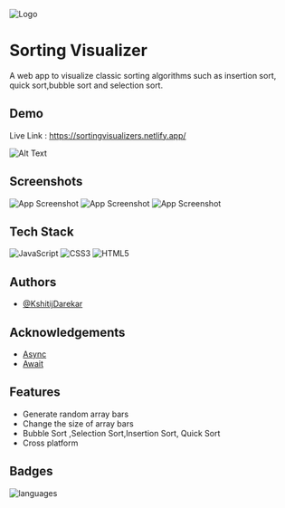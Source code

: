 
![Logo](https://res.cloudinary.com/horizonkd/image/upload/v1625755899/Sorting-Visualizer/android-chrome-192x192_ajq9qd.png)

    
# Sorting Visualizer

A web app to visualize classic sorting algorithms such as insertion sort, quick sort,bubble sort and selection sort.


## Demo

Live Link : https://sortingvisualizers.netlify.app/


![Alt Text](https://res.cloudinary.com/horizonkd/image/upload/v1625757981/Sorting-Visualizer/sorting-visualizer_kuwhwq.gif)
  
## Screenshots

![App Screenshot](https://res.cloudinary.com/horizonkd/image/upload/v1625752233/Sorting-Visualizer/Screenshot_2021-07-08_191952_wmdbyi.png)
![App Screenshot](https://res.cloudinary.com/horizonkd/image/upload/v1625752820/Sorting-Visualizer/Screenshot_2021-07-08_192850_htjlo7.png)
![App Screenshot](  https://res.cloudinary.com/horizonkd/image/upload/v1625752937/Sorting-Visualizer/Screenshot_2021-07-08_193154_s5prgj.png)


## Tech Stack


![JavaScript](https://img.shields.io/badge/-JavaScript-yellow)
![CSS3](https://img.shields.io/badge/-CSS3-blue)
![HTML5](https://img.shields.io/badge/-HTML5-red)
  
## Authors

- [@KshitijDarekar](https://github.com/KshitijDarekar)

  
## Acknowledgements

 - [Async](https://developer.mozilla.org/en-US/docs/Web/JavaScript/Reference/Statements/async_function)
 - [Await](https://developer.mozilla.org/en-US/docs/Web/JavaScript/Reference/Operators/await)

  
## Features

- Generate random array bars
- Change the size of array bars
- Bubble Sort ,Selection Sort,Insertion Sort, Quick Sort
- Cross platform
  
## Badges


![languages](https://img.shields.io/github/languages/count/KshitijDarekar/sorting-vizualizer?style=plastic)

